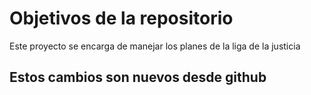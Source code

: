 # Objetivos de la repositorio

Este proyecto se encarga de manejar los planes de la liga de la justicia


## Estos cambios son nuevos desde github



